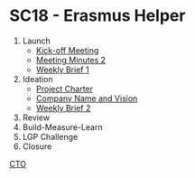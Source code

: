 # SC18 - Erasmus Helper

1. Launch
   * [Kick-off Meeting](https://teams.microsoft.com/_#/pdf/viewer/teams/https:~2F~2Fuporto.sharepoint.com~2Fsites~2FFEUP-EIC0106_ESG0021_MESW0006_MM0062-2021-META-2S-LGP-SC18~2FDocumentos%20Partilhados~2FLGP-SC18~2F1.%20Launch~2FSC18-MeetingMinutes1.pdf?threadId=19:39c4971d0f904871b3b747b0f4d6cc6b@thread.tacv2&baseUrl=https:~2F~2Fuporto.sharepoint.com~2Fsites~2FFEUP-EIC0106_ESG0021_MESW0006_MM0062-2021-META-2S-LGP-SC18&fileId=b82382d0-08eb-402e-ab89-fd018d24bd28&ctx=files&rootContext=items_view&viewerAction=view)
   * [Meeting Minutes 2](https://teams.microsoft.com/_#/pdf/viewer/teams/https:~2F~2Fuporto.sharepoint.com~2Fsites~2FFEUP-EIC0106_ESG0021_MESW0006_MM0062-2021-META-2S-LGP-SC18~2FDocumentos%20Partilhados~2FLGP-SC18~2F1.%20Launch~2FSC18-MeetingMinutes2.pdf?threadId=19:39c4971d0f904871b3b747b0f4d6cc6b@thread.tacv2&baseUrl=https:~2F~2Fuporto.sharepoint.com~2Fsites~2FFEUP-EIC0106_ESG0021_MESW0006_MM0062-2021-META-2S-LGP-SC18&fileId=1ca61aa0-a4d4-4f22-8465-fcbf8c6761e3&ctx=files&rootContext=items_view&viewerAction=view)
   * [Weekly Brief 1](https://teams.microsoft.com/_#/pdf/viewer/teams/https:~2F~2Fuporto.sharepoint.com~2Fsites~2FFEUP-EIC0106_ESG0021_MESW0006_MM0062-2021-META-2S-LGP-SC18~2FDocumentos%20Partilhados~2FLGP-SC18~2F1.%20Launch~2FSC18-WeeklyBrief1.pdf?threadId=19:39c4971d0f904871b3b747b0f4d6cc6b@thread.tacv2&baseUrl=https:~2F~2Fuporto.sharepoint.com~2Fsites~2FFEUP-EIC0106_ESG0021_MESW0006_MM0062-2021-META-2S-LGP-SC18&fileId=fa8809b3-9802-412d-859e-4087210d54bb&ctx=files&rootContext=items_view&viewerAction=view)
2. Ideation
   * [Project Charter](https://teams.microsoft.com/_#/pdf/viewer/teams/https:~2F~2Fuporto.sharepoint.com~2Fsites~2FFEUP-EIC0106_ESG0021_MESW0006_MM0062-2021-META-2S-LGP-SC18~2FDocumentos%20Partilhados~2FLGP-SC18~2F2.%20Ideation~2FSC18-PC.pdf?threadId=19:39c4971d0f904871b3b747b0f4d6cc6b@thread.tacv2&baseUrl=https:~2F~2Fuporto.sharepoint.com~2Fsites~2FFEUP-EIC0106_ESG0021_MESW0006_MM0062-2021-META-2S-LGP-SC18&fileId=1b26851c-4771-4f7b-a575-417ba14d7126&ctx=files&rootContext=items_view&viewerAction=view)
   * [Company Name and Vision](https://teams.microsoft.com/_#/pdf/viewer/teams/https:~2F~2Fuporto.sharepoint.com~2Fsites~2FFEUP-EIC0106_ESG0021_MESW0006_MM0062-2021-META-2S-LGP-SC18~2FDocumentos%20Partilhados~2FLGP-SC18~2F2.%20Ideation~2FSC18-CNV.pdf?threadId=19:39c4971d0f904871b3b747b0f4d6cc6b@thread.tacv2&baseUrl=https:~2F~2Fuporto.sharepoint.com~2Fsites~2FFEUP-EIC0106_ESG0021_MESW0006_MM0062-2021-META-2S-LGP-SC18&fileId=b2461cd0-2163-4023-ba8b-0cefeeb33b88&ctx=files&rootContext=items_view&viewerAction=view)
   * [Weekly Brief 2](https://teams.microsoft.com/_#/pdf/viewer/teams/https:~2F~2Fuporto.sharepoint.com~2Fsites~2FFEUP-EIC0106_ESG0021_MESW0006_MM0062-2021-META-2S-LGP-SC18~2FDocumentos%20Partilhados~2FLGP-SC18~2F2.%20Ideation~2FWeeklyBrief%232.pdf?threadId=19:39c4971d0f904871b3b747b0f4d6cc6b@thread.tacv2&baseUrl=https:~2F~2Fuporto.sharepoint.com~2Fsites~2FFEUP-EIC0106_ESG0021_MESW0006_MM0062-2021-META-2S-LGP-SC18&fileId=167d548b-497c-4c08-878c-bf8816b3b5aa&ctx=files&rootContext=items_view&viewerAction=view)
3. Review
4. Build-Measure-Learn
5. LGP Challenge
6. Closure

[CTO](https://teams.microsoft.com/_#/xlsx/viewer/teams/https:~2F~2Fuporto.sharepoint.com~2Fsites~2FFEUP-EIC0106_ESG0021_MESW0006_MM0062-2021-META-2S-LGP-SC18~2FDocumentos%20Partilhados~2FLGP-SC18~2FLGP%20Company%20(CTO).xlsx?threadId=19:39c4971d0f904871b3b747b0f4d6cc6b@thread.tacv2&baseUrl=https:~2F~2Fuporto.sharepoint.com~2Fsites~2FFEUP-EIC0106_ESG0021_MESW0006_MM0062-2021-META-2S-LGP-SC18&fileId=6f1737ab-7c2a-4834-930e-ea785e80e952&ctx=files&rootContext=items_view&viewerAction=view) 
